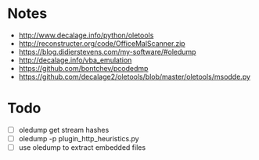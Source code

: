 Notes
=====

-	http://www.decalage.info/python/oletools
-	http://reconstructer.org/code/OfficeMalScanner.zip
-	https://blog.didierstevens.com/my-software/#oledump
- http://decalage.info/vba_emulation
- https://github.com/bontchev/pcodedmp
- https://github.com/decalage2/oletools/blob/master/oletools/msodde.py

Todo
====

-	[ ] oledump get stream hashes
-	[ ] oledump -p plugin_http_heuristics.py
- [ ] use oledump to extract embedded files
